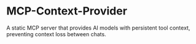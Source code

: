 # MCP-Context-Provider
A static MCP server that provides AI models with persistent tool context, preventing context loss between chats.
